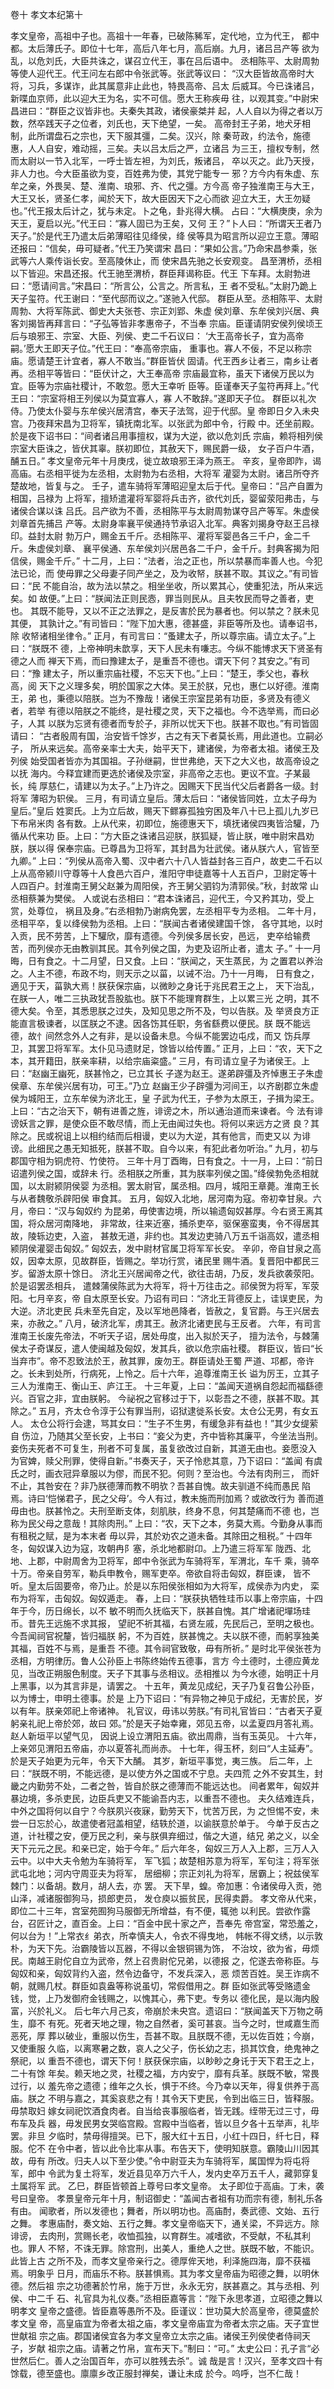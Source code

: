 卷十  孝文本纪第十

孝文皇帝，高祖中子也。高祖十一年春，已破陈豨军，定代地，立为代王，
都中都。太后薄氏子。即位十七年，高后八年七月，高后崩。九月，诸吕吕产等
欲为乱，以危刘氏，大臣共诛之，谋召立代王，事在吕后语中。
丞相陈平、太尉周勃等使人迎代王。代王问左右郎中令张武等。张武等议曰：
“汉大臣皆故高帝时大将，习兵，多谋诈，此其属意非止此也，特畏高帝、吕太
后威耳。今已诛诸吕，新喋血京师，此以迎大王为名，实不可信。愿大王称疾毋
往，以观其变。”中尉宋昌进曰：“群臣之议皆非也。夫秦失其政，诸侯豪桀并
起，人人自以为得之者以万数，然卒践天子之位者，刘氏也，天下绝望，一矣。
高帝封王子弟，地犬牙相制，此所谓盘石之宗也，天下服其彊，二矣。汉兴，除
秦苛政，约法令，施德惠，人人自安，难动摇，三矣。夫以吕太后之严，立诸吕
为三王，擅权专制，然而太尉以一节入北军，一呼士皆左袒，为刘氏，叛诸吕，
卒以灭之。此乃天授，非人力也。今大臣虽欲为变，百姓弗为使，其党宁能专一
邪？方今内有朱虚、东牟之亲，外畏吴、楚、淮南、琅邪、齐、代之彊。方今高
帝子独淮南王与大王，大王又长，贤圣仁孝，闻於天下，故大臣因天下之心而欲
迎立大王，大王勿疑也。”代王报太后计之，犹与未定。卜之龟，卦兆得大横。
占曰：“大横庚庚，余为天王，夏启以光。”代王曰：“寡人固已为王矣，又何
王？”卜人曰：“所谓天王者乃天子。”於是代王乃遣太后弟薄昭往见绛侯，绛
侯等具为昭言所以迎立王意。薄昭还报曰：“信矣，毋可疑者。”代王乃笑谓宋
昌曰：“果如公言。”乃命宋昌参乘，张武等六人乘传诣长安。至高陵休止，而
使宋昌先驰之长安观变。
昌至渭桥，丞相以下皆迎。宋昌还报。代王驰至渭桥，群臣拜谒称臣。代王
下车拜。太尉勃进曰：“愿请间言。”宋昌曰：“所言公，公言之。所言私，王
者不受私。”太尉乃跪上天子玺符。代王谢曰：“至代邸而议之。”遂驰入代邸。
群臣从至。丞相陈平、太尉周勃、大将军陈武、御史大夫张苍、宗正刘郢、朱虚
侯刘章、东牟侯刘兴居、典客刘揭皆再拜言曰：“子弘等皆非孝惠帝子，不当奉
宗庙。臣谨请阴安侯列侯顷王后与琅邪王、宗室、大臣、列侯、吏二千石议曰：
‘大王高帝长子，宜为高帝嗣。’愿大王即天子位。”代王曰：“奉高帝宗庙，
重事也。寡人不佞，不足以称宗庙。愿请楚王计宜者，寡人不敢当。”群臣皆伏
固请。代王西乡让者三，南乡让者再。丞相平等皆曰：“臣伏计之，大王奉高帝
宗庙最宜称，虽天下诸侯万民以为宜。臣等为宗庙社稷计，不敢忽。愿大王幸听
臣等。臣谨奉天子玺符再拜上。”代王曰：“宗室将相王列侯以为莫宜寡人，寡
人不敢辞。”遂即天子位。
群臣以礼次侍。乃使太仆婴与东牟侯兴居清宫，奉天子法驾，迎于代邸。皇
帝即日夕入未央宫。乃夜拜宋昌为卫将军，镇抚南北军。以张武为郎中令，行殿
中。还坐前殿。於是夜下诏书曰：“间者诸吕用事擅权，谋为大逆，欲以危刘氏
宗庙，赖将相列侯宗室大臣诛之，皆伏其辜。朕初即位，其赦天下，赐民爵一级，
女子百户牛酒，酺五日。”
孝文皇帝元年十月庚戌，徙立故琅邪王泽为燕王。
辛亥，皇帝即阼，谒高庙。右丞相平徙为左丞相，太尉勃为右丞相，大将军
灌婴为太尉。诸吕所夺齐楚故地，皆复与之。
壬子，遣车骑将军薄昭迎皇太后于代。皇帝曰：“吕产自置为相国，吕禄为
上将军，擅矫遣灌将军婴将兵击齐，欲代刘氏，婴留荥阳弗击，与诸侯合谋以诛
吕氏。吕产欲为不善，丞相陈平与太尉周勃谋夺吕产等军。朱虚侯刘章首先捕吕
产等。太尉身率襄平侯通持节承诏入北军。典客刘揭身夺赵王吕禄印。益封太尉
勃万户，赐金五千斤。丞相陈平、灌将军婴邑各三千户，金二千斤。朱虚侯刘章、
襄平侯通、东牟侯刘兴居邑各二千户，金千斤。封典客揭为阳信侯，赐金千斤。”
十二月，上曰：“法者，治之正也，所以禁暴而率善人也。今犯法已论，而
使毋罪之父母妻子同产坐之，及为收帑，朕甚不取。其议之。”有司皆曰：“民
不能自治，故为法以禁之。相坐坐收，所以累其心，使重犯法，所从来远矣。如
故便。”上曰：“朕闻法正则民悫，罪当则民从。且夫牧民而导之善者，吏也。
其既不能导，又以不正之法罪之，是反害於民为暴者也。何以禁之？朕未见其便，
其孰计之。”有司皆曰：“陛下加大惠，德甚盛，非臣等所及也。请奉诏书，除
收帑诸相坐律令。”
正月，有司言曰：“蚤建太子，所以尊宗庙。请立太子。”上曰：“朕既不
德，上帝神明未歆享，天下人民未有嗛志。今纵不能博求天下贤圣有德之人而
禅天下焉，而曰豫建太子，是重吾不德也。谓天下何？其安之。”有司曰：“豫
建太子，所以重宗庙社稷，不忘天下也。”上曰：“楚王，季父也，春秋高，阅
天下之义理多矣，明於国家之大体。吴王於朕，兄也，惠仁以好德。淮南王，弟
也，秉德以陪朕。岂为不豫哉！诸侯王宗室昆弟有功臣，多贤及有德义者，若举
有德以陪朕之不能终，是社稷之灵，天下之福也。今不选举焉，而曰必子，人其
以朕为忘贤有德者而专於子，非所以忧天下也。朕甚不取也。”有司皆固请曰：
“古者殷周有国，治安皆千馀岁，古之有天下者莫长焉，用此道也。立嗣必子，
所从来远矣。高帝亲率士大夫，始平天下，建诸侯，为帝者太祖。诸侯王及列侯
始受国者皆亦为其国祖。子孙继嗣，世世弗绝，天下之大义也，故高帝设之以抚
海内。今释宜建而更选於诸侯及宗室，非高帝之志也。更议不宜。子某最长，纯
厚慈仁，请建以为太子。”上乃许之。因赐天下民当代父后者爵各一级。封将军
薄昭为轵侯。
三月，有司请立皇后。薄太后曰：“诸侯皆同姓，立太子母为皇后。”皇后
姓窦氏。上为立后故，赐天下鳏寡孤独穷困及年八十已上孤儿九岁已下布帛米肉
各有数。上从代来，初即位，施德惠天下，填抚诸侯四夷皆洽驩，乃循从代来功
臣。上曰：“方大臣之诛诸吕迎朕，朕狐疑，皆止朕，唯中尉宋昌劝朕，朕以得
保奉宗庙。已尊昌为卫将军，其封昌为壮武侯。诸从朕六人，官皆至九卿。”
上曰：“列侯从高帝入蜀、汉中者六十八人皆益封各三百户，故吏二千石以
上从高帝颍川守尊等十人食邑六百户，淮阳守申徒嘉等十人五百户，卫尉定等十
人四百户。封淮南王舅父赵兼为周阳侯，齐王舅父驷钧为清郭侯。”秋，封故常
山丞相蔡兼为樊侯。
人或说右丞相曰：“君本诛诸吕，迎代王，今又矜其功，受上赏，处尊位，
祸且及身。”右丞相勃乃谢病免罢，左丞相平专为丞相。
二年十月，丞相平卒，复以绛侯勃为丞相。上曰：“朕闻古者诸侯建国千馀，
各守其地，以时入贡，民不劳苦，上下驩欣，靡有遗德。今列侯多居长安，邑远，
吏卒给输费苦，而列侯亦无由教驯其民。其令列侯之国，为吏及诏所止者，遣太
子。”
十一月晦，日有食之。十二月望，日又食。上曰：“朕闻之，天生蒸民，为
之置君以养治之。人主不德，布政不均，则天示之以菑，以诫不治。乃十一月晦，
日有食之，適见于天，菑孰大焉！朕获保宗庙，以微眇之身讬于兆民君王之上，
天下治乱，在朕一人，唯二三执政犹吾股肱也。朕下不能理育群生，上以累三光
之明，其不德大矣。令至，其悉思朕之过失，及知见思之所不及，匄以告朕。及
举贤良方正能直言极谏者，以匡朕之不逮。因各饬其任职，务省繇费以便民。朕
既不能远德，故忄间然念外人之有非，是以设备未息。今纵不能罢边屯戍，而又
饬兵厚卫，其罢卫将军军。太仆见马遗财足，馀皆以给传置。”
正月，上曰：“农，天下之本，其开籍田，朕亲率耕，以给宗庙粢盛。”
三月，有司请立皇子为诸侯王。上曰：“赵幽王幽死，朕甚怜之，已立其长
子遂为赵王。遂弟辟彊及齐悼惠王子朱虚侯章、东牟侯兴居有功，可王。”乃立
赵幽王少子辟彊为河间王，以齐剧郡立朱虚侯为城阳王，立东牟侯为济北王，皇
子武为代王，子参为太原王，子揖为梁王。
上曰：“古之治天下，朝有进善之旌，诽谤之木，所以通治道而来谏者。今
法有诽谤妖言之罪，是使众臣不敢尽情，而上无由闻过失也。将何以来远方之贤
良？其除之。民或祝诅上以相约结而后相谩，吏以为大逆，其有他言，而吏又以
为诽谤。此细民之愚无知抵死，朕甚不取。自今以来，有犯此者勿听治。”
九月，初与郡国守相为铜虎符、竹使符。
三年十月丁酉晦，日有食之。十一月，上曰：“前日诏遣列侯之国，或辞未
行。丞相朕之所重，其为朕率列侯之国。”绛侯勃免丞相就国，以太尉颍阴侯婴
为丞相。罢太尉官，属丞相。四月，城阳王章薨。淮南王长与从者魏敬杀辟阳侯
审食其。
五月，匈奴入北地，居河南为寇。帝初幸甘泉。六月，帝曰：“汉与匈奴约
为昆弟，毋使害边境，所以输遗匈奴甚厚。今右贤王离其国，将众居河南降地，
非常故，往来近塞，捕杀吏卒，驱保塞蛮夷，令不得居其故，陵轹边吏，入盗，
甚敖无道，非约也。其发边吏骑八万五千诣高奴，遣丞相颍阴侯灌婴击匈奴。”
匈奴去，发中尉材官属卫将军军长安。
辛卯，帝自甘泉之高奴，因幸太原，见故群臣，皆赐之。举功行赏，诸民里
赐牛酒。复晋阳中都民三岁。留游太原十馀日。
济北王兴居闻帝之代，欲往击胡，乃反，发兵欲袭荥阳。於是诏罢丞相兵，
遣棘蒲侯陈武为大将军，将十万往击之。祁侯贺为将军，军荥阳。七月辛亥，帝
自太原至长安。乃诏有司曰：“济北王背德反上，诖误吏民，为大逆。济北吏民
兵未至先自定，及以军地邑降者，皆赦之，复官爵。与王兴居去来，亦赦之。”
八月，破济北军，虏其王。赦济北诸吏民与王反者。
六年，有司言淮南王长废先帝法，不听天子诏，居处毋度，出入拟於天子，
擅为法令，与棘蒲侯太子奇谋反，遣人使闽越及匈奴，发其兵，欲以危宗庙社稷。
群臣议，皆曰“长当弃市”。帝不忍致法於王，赦其罪，废勿王。群臣请处王蜀
严道、邛都，帝许之。长未到处所，行病死，上怜之。后十六年，追尊淮南王长
谥为厉王，立其子三人为淮南王、衡山王、庐江王。
十三年夏，上曰：“盖闻天道祸自怨起而福繇德兴。百官之非，宜由朕躬。
今祕祝之官移过于下，以彰吾之不德，朕甚不取。其除之。”
五月，齐太仓令淳于公有罪当刑，诏狱逮徙系长安。太仓公无男，有女五人。
太仓公将行会逮，骂其女曰：“生子不生男，有缓急非有益也！”其少女缇萦自
伤泣，乃随其父至长安，上书曰：“妾父为吏，齐中皆称其廉平，今坐法当刑。
妾伤夫死者不可复生，刑者不可复属，虽复欲改过自新，其道无由也。妾愿没入
为官婢，赎父刑罪，使得自新。”书奏天子，天子怜悲其意，乃下诏曰：“盖闻
有虞氏之时，画衣冠异章服以为僇，而民不犯。何则？至治也。今法有肉刑三，
而奸不止，其咎安在？非乃朕德薄而教不明欤？吾甚自愧。故夫驯道不纯而愚民
陷焉。诗曰‘恺悌君子，民之父母’。今人有过，教未施而刑加焉？或欲改行为
善而道毋由也。朕甚怜之。夫刑至断支体，刻肌肤，终身不息，何其楚痛而不德
也，岂称为民父母之意哉！其除肉刑。”
上曰：“农，天下之本，务莫大焉。今勤身从事而有租税之赋，是为本末者
毋以异，其於劝农之道未备。其除田之租税。”
十四年冬，匈奴谋入边为寇，攻朝冉阝塞，杀北地都尉卬。上乃遣三将军军
陇西、北地、上郡，中尉周舍为卫将军，郎中令张武为车骑将军，军渭北，车千
乘，骑卒十万。帝亲自劳军，勒兵申教令，赐军吏卒。帝欲自将击匈奴，群臣谏，
皆不听。皇太后固要帝，帝乃止。於是以东阳侯张相如为大将军，成侯赤为内史，
栾布为将军，击匈奴。匈奴遁走。
春，上曰：“朕获执牺牲珪币以事上帝宗庙，十四年于今，历日绵长，以不
敏不明而久抚临天下，朕甚自愧。其广增诸祀墠场珪币。昔先王远施不求其报，
望祀不祈其福，右贤左戚，先民后己，至明之极也。今吾闻祠官祝釐，皆归福朕
躬，不为百姓，朕甚愧之。夫以朕不德，而躬享独美其福，百姓不与焉，是重吾
不德。其令祠官致敬，毋有所祈。”
是时北平侯张苍为丞相，方明律历。鲁人公孙臣上书陈终始传五德事，言方
今土德时，土德应黄龙见，当改正朔服色制度。天子下其事与丞相议。丞相推以
为今水德，始明正十月上黑事，以为其言非是，请罢之。
十五年，黄龙见成纪，天子乃复召鲁公孙臣，以为博士，申明土德事。於是
上乃下诏曰：“有异物之神见于成纪，无害於民，岁以有年。朕亲郊祀上帝诸神。
礼官议，毋讳以劳朕。”有司礼官皆曰：“古者天子夏躬亲礼祀上帝於郊，故曰
郊。”於是天子始幸雍，郊见五帝，以孟夏四月答礼焉。赵人新垣平以望气见，
因说上设立渭阳五庙。欲出周鼎，当有玉英见。
十六年，上亲郊见渭阳五帝庙，亦以夏答礼而尚赤。
十七年，得玉杯，刻曰“人主延寿”。於是天子始更为元年，令天下大酺。
其岁，新垣平事觉，夷三族。
后二年，上曰：“朕既不明，不能远德，是以使方外之国或不宁息。夫四荒
之外不安其生，封畿之内勤劳不处，二者之咎，皆自於朕之德薄而不能远达也。
间者累年，匈奴并暴边境，多杀吏民，边臣兵吏又不能谕吾内志，以重吾不德也。
夫久结难连兵，中外之国将何以自宁？今朕夙兴夜寐，勤劳天下，忧苦万民，为
之怛惕不安，未尝一日忘於心，故遣使者冠盖相望，结轶於道，以谕朕意於单于。
今单于反古之道，计社稷之安，便万民之利，亲与朕俱弃细过，偕之大道，结兄
弟之义，以全天下元元之民。和亲已定，始于今年。”
后六年冬，匈奴三万人入上郡，三万人入云中。以中大夫令勉为车骑将军，
军飞狐；故楚相苏意为将军，军句注；将军张武屯北地；河内守周亚夫为将军，
居细柳；宗正刘礼为将军，居霸上；祝兹侯军棘门：以备胡。数月，胡人去，亦
罢。
天下旱，蝗。帝加惠：令诸侯毋入贡，弛山泽，减诸服御狗马，损郎吏员，
发仓庾以振贫民，民得卖爵。
孝文帝从代来，即位二十三年，宫室苑囿狗马服御无所增益，有不便，辄弛
以利民。尝欲作露台，召匠计之，直百金。上曰：“百金中民十家之产，吾奉先
帝宫室，常恐羞之，何以台为！”上常衣纟弟衣，所幸慎夫人，令衣不得曳地，
帏帐不得文绣，以示敦朴，为天下先。治霸陵皆以瓦器，不得以金银铜锡为饰，
不治坟，欲为省，毋烦民。南越王尉佗自立为武帝，然上召贵尉佗兄弟，以德报
之，佗遂去帝称臣。与匈奴和亲，匈奴背约入盗，然令边备守，不发兵深入，恶
烦苦百姓。吴王诈病不朝，就赐几杖。群臣如袁盎等称说虽切，常假借用之。群
臣如张武等受赂遗金钱，觉，上乃发御府金钱赐之，以愧其心，弗下吏。专务以
德化民，是以海内殷富，兴於礼义。
后七年六月己亥，帝崩於未央宫。遗诏曰：“朕闻盖天下万物之萌生，靡不
有死。死者天地之理，物之自然者，奚可甚哀。当今之时，世咸嘉生而恶死，厚
葬以破业，重服以伤生，吾甚不取。且朕既不德，无以佐百姓；今崩，又使重服
久临，以离寒暑之数，哀人之父子，伤长幼之志，损其饮食，绝鬼神之祭祀，以
重吾不德也，谓天下何！朕获保宗庙，以眇眇之身讬于天下君王之上，二十有馀
年矣。赖天地之灵，社稷之福，方内安宁，靡有兵革。朕既不敏，常畏过行，以
羞先帝之遗德；维年之久长，惧于不终。今乃幸以天年，得复供养于高庙。朕之
不明与嘉之，其奚哀悲之有！其令天下吏民，令到出临三日，皆释服。毋禁取妇
嫁女祠祀饮酒食肉者。自当给丧事服临者，皆无践。绖带无过三寸，毋布车及兵
器，毋发民男女哭临宫殿。宫殿中当临者，皆以旦夕各十五举声，礼毕罢。非旦
夕临时，禁毋得擅哭。已下，服大红十五日，小红十四日，纤七日，释服。佗不
在令中者，皆以此令比率从事。布告天下，使明知朕意。霸陵山川因其故，毋有
所改。归夫人以下至少使。”令中尉亚夫为车骑将军，属国悍为将屯将军，郎中
令武为复土将军，发近县见卒万六千人，发内史卒万五千人，藏郭穿复土属将军
武。
乙巳，群臣皆顿首上尊号曰孝文皇帝。
太子即位于高庙。丁未，袭号曰皇帝。
孝景皇帝元年十月，制诏御史：“盖闻古者祖有功而宗有德，制礼乐各有由。
闻歌者，所以发德也；舞者，所以明功也。高庙酎，奏武德、文始、五行之舞。
孝惠庙酎，奏文始、五行之舞。孝文皇帝临天下，通关梁，不异远方。除诽谤，
去肉刑，赏赐长老，收恤孤独，以育群生。减嗜欲，不受献，不私其利也。罪人
不帑，不诛无罪。除宫刑，出美人，重绝人之世。朕既不敏，不能识。此皆上古
之所不及，而孝文皇帝亲行之。德厚侔天地，利泽施四海，靡不获福焉。明象乎
日月，而庙乐不称。朕甚惧焉。其为孝文皇帝庙为昭德之舞，以明休德。然后祖
宗之功德著於竹帛，施于万世，永永无穷，朕甚嘉之。其与丞相、列侯、中二千
石、礼官具为礼仪奏。”丞相臣嘉等言：“陛下永思孝道，立昭德之舞以明孝文
皇帝之盛德。皆臣嘉等愚所不及。臣谨议：世功莫大於高皇帝，德莫盛於孝文皇
帝，高皇庙宜为帝者太祖之庙，孝文皇帝庙宜为帝者太宗之庙。天子宜世世献祖
宗之庙。郡国诸侯宜各为孝文皇帝立太宗之庙。诸侯王列侯使者侍祠天子，岁献
祖宗之庙。请著之竹帛，宣布天下。”制曰：“可。”
太史公曰：孔子言“必世然后仁。善人之治国百年，亦可以胜残去杀”。诚
哉是言！汉兴，至孝文四十有馀载，德至盛也。廪廪乡改正服封禅矣，谦让未成
於今。呜呼，岂不仁哉！